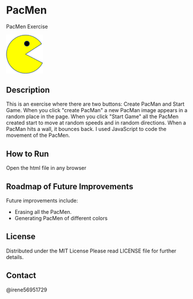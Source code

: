 # PacMen
PacMen Exercise

<img src= "images/PacMan1.png" width= '100' />


## Description 
This is an exercise where there are two buttons: Create PacMan and Start Game. When you click "create PacMan" a new PacMan image appears in a random place in the page. When you click "Start Game" all the PacMen created start to move at random speeds and in random directions. When a PacMan hits a wall, it bounces back. I used JavaScript to code the movement of the PacMen. 

## How to Run
Open the html file in any browser


## Roadmap of Future Improvements
Future improvements include:
  - Erasing all the PacMen. 
  - Generating PacMen of different colors

## License 
Distributed under the MIT License
Please read LICENSE file for further details.

## Contact 
@irene56951729

